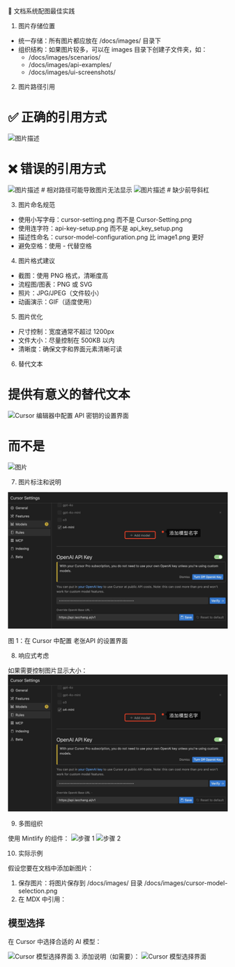  📸 文档系统配图最佳实践

  1. 图片存储位置

  - 统一存储：所有图片都应放在 /docs/images/ 目录下
  - 组织结构：如果图片较多，可以在 images 目录下创建子文件夹，如：
    - /docs/images/scenarios/
    - /docs/images/api-examples/
    - /docs/images/ui-screenshots/

  2. 图片路径引用

  # ✅ 正确的引用方式
  ![图片描述](/images/图片名.png)

  # ❌ 错误的引用方式
  ![图片描述](./images/图片名.png)  # 相对路径可能导致图片无法显示
  ![图片描述](images/图片名.png)     # 缺少前导斜杠

  3. 图片命名规范

  - 使用小写字母：cursor-setting.png 而不是 Cursor-Setting.png
  - 使用连字符：api-key-setup.png 而不是 api_key_setup.png
  - 描述性命名：cursor-model-configuration.png 比 image1.png 更好
  - 避免空格：使用 - 代替空格

  4. 图片格式建议

  - 截图：使用 PNG 格式，清晰度高
  - 流程图/图表：PNG 或 SVG
  - 照片：JPG/JPEG（文件较小）
  - 动画演示：GIF（适度使用）

  5. 图片优化

  - 尺寸控制：宽度通常不超过 1200px
  - 文件大小：尽量控制在 500KB 以内
  - 清晰度：确保文字和界面元素清晰可读

  6. 替代文本

  # 提供有意义的替代文本
  ![Cursor 编辑器中配置 API 密钥的设置界面](/images/cursor-api-setup.png)

  # 而不是
  ![图片](/images/image1.png)

  7. 图片标注和说明

  ![Cursor 配置界面](/images/cursor-setting.png)

  <Caption>
    图 1：在 Cursor 中配置 老张API 的设置界面
  </Caption>

  8. 响应式考虑

  如果需要控制图片显示大小：
  <img 
    src="/images/cursor-setting.png" 
    alt="Cursor 配置界面" 
    width="600"
  />

  9. 多图组织

  使用 Mintlify 的组件：
  <CardGroup cols={2}>
    <img src="/images/step-1.png" alt="步骤 1" />
    <img src="/images/step-2.png" alt="步骤 2" />
  </CardGroup>

  10. 实际示例

  假设您要在文档中添加新图片：

  1. 保存图片：将图片保存到 /docs/images/ 目录
  /docs/images/cursor-model-selection.png
  2. 在 MDX 中引用：
  ## 模型选择

  在 Cursor 中选择合适的 AI 模型：

  ![Cursor 模型选择界面](/images/cursor-model-selection.png)
  3. 添加说明（如需要）：
  ![Cursor 模型选择界面](/images/cursor-model-selection.png)
